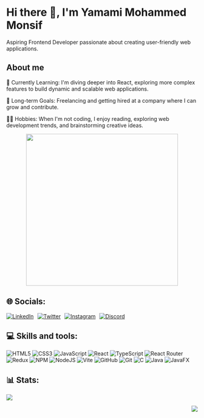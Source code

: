# Hi there 👋, I'm Yamami Mohammed Monsif
Aspiring Frontend Developer passionate about creating user-friendly web applications.

## About me
🌱 Currently Learning: I'm diving deeper into React, exploring more complex features to build dynamic and scalable web applications.

🎯 Long-term Goals: Freelancing and getting hired at a company where I can grow and contribute.

🧑‍💻 Hobbies: When I'm not coding, I enjoy reading, exploring web development trends, and brainstorming creative ideas.

<div align="center">
  <img height="400" src="https://github.com/Adam-pw/Adam-pw/blob/main/animation_500_kxa883sd.gif?raw=true"  />
</div>

## 🌐 Socials:

<div style="display: flex; gap: 10px; align-items: center;">
  <a href="[https://linkedin.com/in/your-profile](https://linkedin.com/in/https://www.linkedin.com/in/mohamed-moncif-yamami-831b75330/)" target="_blank">
    <img src="https://img.icons8.com/fluent/48/000000/linkedin.png" alt="LinkedIn"/>
  </a>
  <a href="https://twitter.com/your-profile" target="_blank">
    <img src="https://img.icons8.com/fluent/48/000000/twitter.png" alt="Twitter"/>
  </a>
  <a href="https://instagram.com/your-profile" target="_blank">
    <img src="https://img.icons8.com/fluent/48/000000/instagram-new.png" alt="Instagram"/>
  </a>
  <a href="https://discord.com/users/your-profile" target="_blank">
    <img src="https://img.icons8.com/fluent/48/000000/discord-logo.png" alt="Discord"/>
  </a>
</div>




</div>

## 💻 Skills and tools:
![HTML5](https://img.shields.io/badge/html5-%23E34F26.svg?style=for-the-badge&logo=html5&logoColor=white) ![CSS3](https://img.shields.io/badge/css3-%231572B6.svg?style=for-the-badge&logo=css3&logoColor=white) ![JavaScript](https://img.shields.io/badge/javascript-%23323330.svg?style=for-the-badge&logo=javascript&logoColor=%23F7DF1E) ![React](https://img.shields.io/badge/react-%2320232a.svg?style=for-the-badge&logo=react&logoColor=%2361DAFB) ![TypeScript](https://img.shields.io/badge/typescript-%23007ACC.svg?style=for-the-badge&logo=typescript&logoColor=white) ![React Router](https://img.shields.io/badge/React_Router-CA4245?style=for-the-badge&logo=react-router&logoColor=white) ![Redux](https://img.shields.io/badge/redux-%23593d88.svg?style=for-the-badge&logo=redux&logoColor=white) ![NPM](https://img.shields.io/badge/NPM-%23CB3837.svg?style=for-the-badge&logo=npm&logoColor=white) ![NodeJS](https://img.shields.io/badge/node.js-6DA55F?style=for-the-badge&logo=node.js&logoColor=white) ![Vite](https://img.shields.io/badge/vite-%23646CFF.svg?style=for-the-badge&logo=vite&logoColor=white) ![GitHub](https://img.shields.io/badge/github-%23121011.svg?style=for-the-badge&logo=github&logoColor=white) ![Git](https://img.shields.io/badge/git-%23F05033.svg?style=for-the-badge&logo=git&logoColor=white) ![C](https://img.shields.io/badge/c-%2300599C.svg?style=for-the-badge&logo=c&logoColor=white) ![Java](https://img.shields.io/badge/java-%23ED8B00.svg?style=for-the-badge&logo=openjdk&logoColor=white) ![JavaFX](https://img.shields.io/badge/javafx-%23FF0000.svg?style=for-the-badge&logo=javafx&logoColor=white)


## 📊 Stats:
<div align="left">
  
  ![](https://github-readme-stats.vercel.app/api?username=yamami-mohammed-monsif&theme=radical&hide_border=false&include_all_commits=false&count_private=false)<br/>

</div>

<div align="right">
  
  ![](https://github-readme-stats.vercel.app/api/top-langs/?username=yamami-mohammed-monsif&theme=radical&hide_border=false&include_all_commits=false&count_private=false&layout=compact)

</div>


